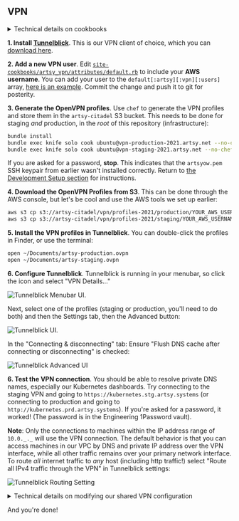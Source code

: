## VPN 

<details><summary>Technical details on cookbooks</summary>

OpenVPN is configured on 'bastion' instances in production and staging VPCs with the artsy_vpn cookbook.

</details>

**1. Install [Tunnelblick](https://tunnelblick.net/)**. This is our VPN client of choice, which you can [download here](https://tunnelblick.net/).

**2. Add a new VPN user**. Edit [`site-cookbooks/artsy_vpn/attributes/default.rb`](https://github.com/artsy/infrastructure/blob/master/site-cookbooks/artsy_vpn/attributes/default.rb) to include your **AWS username**. You can add your user to the `default[:artsy][:vpn][:users]` array, [here is an example](https://github.com/artsy/infrastructure/commit/5f0e18ef488c32a99aaf84ce558ea57dfa6baedd). Commit the change and push it to git for posterity.

**3. Generate the OpenVPN profiles**. Use `chef` to generate the VPN profiles and store them in the `artsy-citadel` S3 bucket. This needs to be done for staging _and_ production, in the _root_ of this repository (infrastructure):

```sh
bundle install
bundle exec knife solo cook ubuntu@vpn-production-2021.artsy.net --no-chef-check
bundle exec knife solo cook ubuntu@vpn-staging-2021.artsy.net --no-chef-check
```

If you are asked for a password, **stop**. This indicates that the `artsyow.pem` SSH keypair from earlier wasn't installed correctly. Return to [the Development Setup section](https://github.com/artsy/infrastructure/#development-setup) for instructions.

**4. Download the OpenVPN Profiles from S3**. This can be done through the AWS console, but let's be cool and use the AWS tools we set up earlier:

```sh
aws s3 cp s3://artsy-citadel/vpn/profiles-2021/production/YOUR_AWS_USERNAME.ovpn ~/Documents/artsy-production.ovpn
aws s3 cp s3://artsy-citadel/vpn/profiles-2021/staging/YOUR_AWS_USERNAME.ovpn ~/Documents/artsy-staging.ovpn
```

**5. Install the VPN profiles in Tunnelblick**. You can double-click the profiles in Finder, or use the terminal:

```sh
open ~/Documents/artsy-production.ovpn
open ~/Documents/artsy-staging.ovpn
```

**6. Configure Tunnelblick**. Tunnelblick is running in your menubar, so click the icon and select "VPN Details..."

![Tunnelblick Menubar UI](readme_images/tunnelblick_menubar.png).

Next, select one of the profiles (staging or production, you'll need to do both) and then the Settings tab, then the Advanced button:

![Tunnelblick UI](readme_images/tunnelblick_ui.png).

In the "Connecting & disconnecting" tab: Ensure "Flush DNS cache after connecting or disconnecting" is checked:

![Tunnelblick Advanced UI](readme_images/tunnelblick_advanced.png)

**6. Test the VPN connection**. You should be able to resolve private DNS names, especially our Kubernetes dashboards. Try connecting to the staging VPN and going to `https://kubernetes.stg.artsy.systems` (or connecting to production and going to `http://kubernetes.prd.artsy.systems`). If you're asked for a password, it worked! (The password is in the Engineering 1Password vault).

**Note**: Only the connections to machines within the IP address range of `10.0._._` will use the VPN connection. The default behavior is that you can access machines in our VPC by DNS and private IP address over the VPN interface, while all other traffic remains over your primary network interface. To route _all_ internet traffic to _any_ host (including http traffic!) select "Route all IPv4 traffic through the VPN" in Tunnelblick settings:

![Tunnelblick Routing Setting](readme_images/tunnelblick_routing.png)

<details><summary>Technical details on modifying our shared VPN configuration</summary>

Add further DNS options in the `push_options` and further traffic routing in the `push_routes` attributes in the `artsy_vpn` cookbook.

</details>

And you're done!
